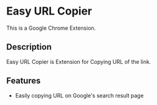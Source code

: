 # Easy URL Copier

This is a Google Chrome Extension.

## Description

Easy URL Copier is Extension for Copying URL of the link.

## Features

- Easily copying URL on Google's search result page